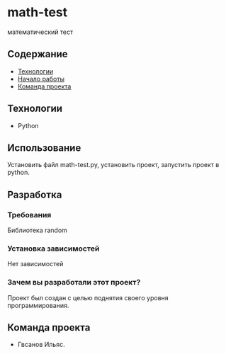 # math-test
 математический тест
## Содержание
- [Технологии](#технологии)
- [Начало работы](#начало-работы)
- [Команда проекта](#команда-проекта)

## Технологии
- Python

## Использование
Установить файл math-test.py, установить проект, запустить проект в python.


## Разработка

### Требования
Библиотека random

### Установка зависимостей
Нет зависимостей

### Зачем вы разработали этот проект?
Проект был создан с целью поднятия своего уровня программирования. 

## Команда проекта
- Гвсанов Ильяс.
